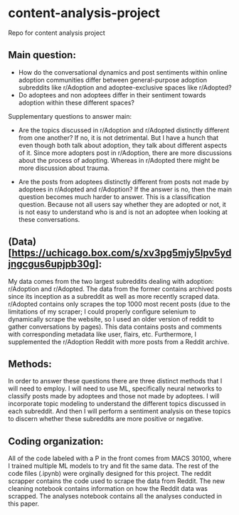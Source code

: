 # content-analysis-project
Repo for content analysis project

## Main question: 
- How do the conversational dynamics and post sentiments within online adoption communities differ between general-purpose adoption subreddits like r/Adoption and adoptee-exclusive spaces like r/Adopted? 
- Do adoptees and non adoptees differ in their sentiment towards adoption within these different spaces?

Supplementary questions to answer main:

- Are the topics discussed in r/Adoption and r/Adopted distinctly different from one another? If no, it is not detrimental. But I have a hunch that even though both talk about adoption, they talk about different aspects of it. Since more adopters post in r/Adoption, there are more discussions about the process of adopting. Whereas in r/Adopted there might be more discussion about trauma. 

- Are the posts from adoptees distinctly different from posts not made by adoptees in r/Adopted and r/Adoption? If the answer is no, then the main question becomes much harder to answer. This is a classification question. Because not all users say whether they are adopted or not, it is not easy to understand who is and is not an adoptee when looking at these conversations. 

## (Data)[https://uchicago.box.com/s/xv3pg5mjy5lpv5ydjngcgus6upjpb30g]:
My data comes from the two largest subreddits dealing with adoption: r/Adoption and r/Adopted. The data from the former contains archived posts since its inception as a subreddit as well as more recently scraped data. r/Adopted contains only scrapes the top 1000 most recent posts (due to the limitations of my scraper; I could properly configure selenium to dynamically scrape the website, so I used an older version of reddit to gather conversations by pages). This data contains posts and comments with corresponding metadata like user, flairs, etc. Furthermore, I supplemented the r/Adoption Reddit with more posts from a Reddit archive.

## Methods:
In order to answer these questions there are three distinct methods that I will need to employ. I will need to use ML, specifically neural networks to classify posts made by adoptees and those not made by adoptees. I will incorporate topic modeling to understand the different topics discussed in each subreddit. And then I will perform a sentiment analysis on these topics to discern whether these subreddits are more positive or negative. 


## Coding organization:
All of the code labeled with a P in the front comes from MACS 30100, where I trained multiple ML models to try and fit the same data. The rest of the code files (.ipynb) were orginally designed for this project. The reddit scrapper contains the code used to scrape the data from Reddit. The new cleaning notebook contains information on how the Reddit data was scrapped. The analyses notebook contains all the analyses conducted in this paper.
